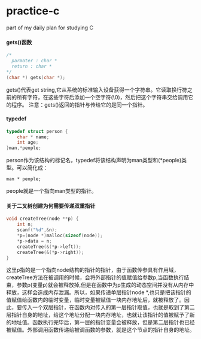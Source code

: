# practice-c
part of my daily plan for studying C

#### gets()函数
```c
/*
  parmater : char *
  return : char *
*/
(char *) gets(char *);
```
gets()代表get string,它从系统的标准输入设备获得一个字符串。它读取换行符之前的所有字符，在这些字符后添加一个空字符(\0)，然后把这个字符串交给调用它的程序。
注意：gets()返回的指针与传给它的是同一个指针。

#### typedef
```c
typedef struct person {
	char * name;
	int age;
}man,*people;
```
person作为该结构的标记名，typedef将该结构声明为man类型和(*people)类型。可以简化成：
```
man * people;
```
people就是一个指向man类型的指针。

#### 关于二叉树创建为何需要传递双重指针
```c
void createTree(node **p) {
	int n;
	scanf("%d",&n);
	*p=(node *)malloc(sizeof(node));
	*p->data = n;
	createTree(&(*p->left));
	createTree(&(*p->right));	
}
```
这里p指的是一个指向node结构的指针的指针，由于函数传参具有作用域，createTree方法在被调用的时候，会将外部指针的值赋值给参数p,当函数执行结束，参数p(变量p)就会被释放掉,但是在函数中为p生成的动态空间并没有从内存中释放，这样会造成内存泄漏。所以，如果传递单层指针node *,也只是把该指针的值赋值给函数内的临时变量，临时变量被赋值一块内存地址后，就被释放了。因此，要传入一个双层指针，在函数内对传入的第一层指针取值，也就是取到了第二层指针自身的地址，给这个地址分配一块内存地址，也就让该指针的值被赋予了新的地址值。函数执行完毕后，第一层的指针变量会被释放，但是第二层指针也已经被赋值。外部调用函数传递给被调函数的参数，就是这个节点的指针自身的地址。
